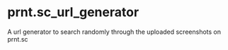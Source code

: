 # prnt.sc_url_generator

A url generator to search randomly through the uploaded screenshots on prnt.sc